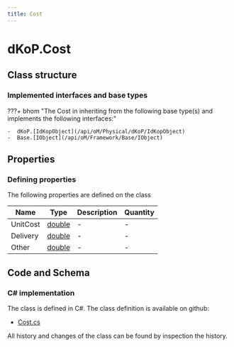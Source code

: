```yaml
---
title: Cost
---
```


# dKoP.Cost



## Class structure

### Implemented interfaces and base types

???+ bhom "The Cost in inheriting from the following base type(s) and implements the following interfaces:"

    -  dKoP.[IdKopObject](/api/oM/Physical/dKoP/IdKopObject)
    -  Base.[IObject](/api/oM/Framework/Base/IObject)


## Properties



### Defining properties

The following properties are defined on the class

| Name             | Type             | Description      | Quantity         |
|------------------|------------------|------------------|------------------|
| UnitCost | [double](https://learn.microsoft.com/en-us/dotnet/api/System.Double?view=netstandard-2.0) | - | - |
| Delivery | [double](https://learn.microsoft.com/en-us/dotnet/api/System.Double?view=netstandard-2.0) | - | - |
| Other | [double](https://learn.microsoft.com/en-us/dotnet/api/System.Double?view=netstandard-2.0) | - | - |


## Code and Schema

### C# implementation

The class is defined in C#. The class definition is available on github:

- [Cost.cs](https://github.com/BHoM/dKoP_Toolkit/blob/develop/dKoP_oM/Assembly/Cost.cs)

All history and changes of the class can be found by inspection the history.
